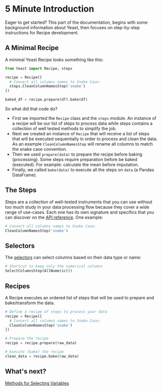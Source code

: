 # 5 Minute Introduction

Eager to get started? This part of the documentation, begins with some background information about
Yeast, then focuses on step-by-step instructions for Recipe development.

## A Minimal Recipe

A minimal Yeast Recipe looks something like this:

```python
from Yeast import Recipe, steps

recipe = Recipe([
  # Convert all columns names to Snake Case:
  steps.CleanColumnNamesStep('snake')
])

baked_df = recipe.prepare(df).bake(df)
```

So what did that code do?

- First we imported the `Recipe` class and the `steps` module. An instance of a recipe will be our
  list of steps to process data while steps contains a collection of well tested methods to
  simplify the job.
- Next we created an instance of `Recipe` that will receive a list of steps that will be executed
  sequentially in order to process and clean the data. As an example `CleanColumnNamesStep` will
  rename all columns to match the snake case convention.
- Then we used `prepare(data)` to prepare the recipe before baking (processing). Some steps require
  preparation before be baked (executed). For example: calculate the mean before imputation.
- Finally, we called `bake(data)` to execute all the steps on `data` (a Pandas DataFrame).

## The Steps

Steps are a collection of well-tested instruments that you can use without too much study in your
data processing flow because they cover a wide range of use-cases. Each one has its own signature and
specifics that you can discover on the [API reference](reference.html). One example:

```python
# Convert all columns names to Snake Case:
CleanColumnNamesStep('snake')
```

## Selectors

The [selectors](selectors.html) can select columns based on their data type or name:

```python
# Shortcut to keep only the numerical columns
SelectColumnsStep(AllNumeric())
```

## Recipes

A Recipe executes an ordered list of steps that will be used to prepare and bake/transform the data.

```python
# Define a recipe of steps to process your data
recipe = Recipe([
  # Convert all columns names to Snake Case:
  CleanColumnNamesStep('snake')
])

# Prepare the recipe
recipe = recipe.prepare(raw_data)

# Execute (bake) the recipe
clean_data = recipe.bake(raw_data)
```
## What's next?

[Methods for Selecting Variables](selectors.md)
